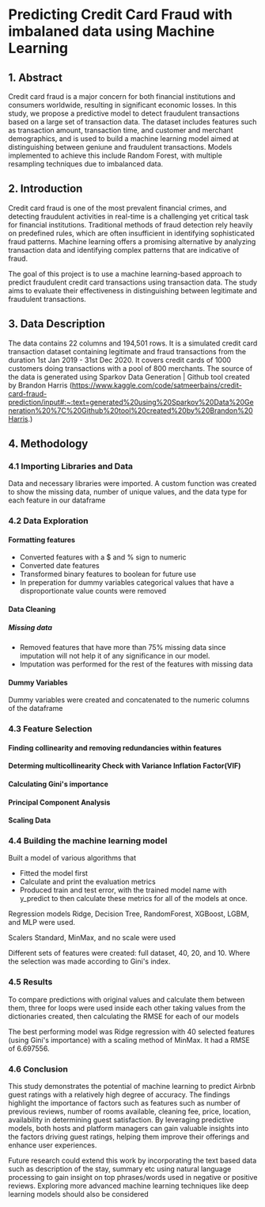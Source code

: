 # Predicting Credit Card Fraud with imbalaned data using Machine Learning

## 1. Abstract
Credit card fraud is a major concern for both financial institutions and consumers worldwide, resulting in significant economic losses. In this study, we propose a predictive model to detect fraudulent transactions based on a large set of transaction data. The dataset includes features such as transaction amount, transaction time, and customer and merchant demographics, and is used to build a machine learning model aimed at distinguishing between geniune and fraudulent transactions.
Models implemented to achieve this include Random Forest, with multiple resampling techniques due to imbalanced data.

## 2. Introduction
Credit card fraud is one of the most prevalent financial crimes, and detecting fraudulent activities in real-time is a challenging yet critical task for financial institutions. Traditional methods of fraud detection rely heavily on predefined rules, which are often insufficient in identifying sophisticated fraud patterns. Machine learning offers a promising alternative by analyzing transaction data and identifying complex patterns that are indicative of fraud.

The goal of this project is to use a machine learning-based approach to predict fraudulent credit card transactions using transaction data. The study aims to evaluate their effectiveness in distinguishing between legitimate and fraudulent transactions. 

## 3. Data Description
The data contains 22 columns and 194,501 rows. It is a simulated credit card transaction dataset containing legitimate and fraud transactions from the duration 1st Jan 2019 - 31st Dec 2020. It covers credit cards of 1000 customers doing transactions with a pool of 800 merchants. The source of the data is generated using Sparkov Data Generation | Github tool created by Brandon Harris 
(https://www.kaggle.com/code/satmeerbains/credit-card-fraud-prediction/input#:~:text=generated%20using%20Sparkov%20Data%20Generation%20%7C%20Github%20tool%20created%20by%20Brandon%20Harris.)


## 4. Methodology

### 4.1 Importing Libraries and Data

Data and necessary libraries were imported. A custom function was created to show the missing data, number of unique values, and the data type for each feature in our dataframe

### 4.2 Data Exploration

#### Formatting features
* Converted features with a $ and % sign to numeric
* Converted date features
* Transformed binary features to boolean for future use
* In preperation for dummy variables categorical values that have a disproportionate value counts were removed

#### Data Cleaning
##### Missing data
* Removed features that have more than 75% missing data since imputation will not help it of any significance in our model.
* Imputation was performed for the rest of the features with missing data

#### Dummy Variables
Dummy variables were created and concatenated to the numeric columns of the dataframe

### 4.3 Feature Selection
#### Finding collinearity and removing redundancies within features
#### Determing multicollinearity Check with Variance Inflation Factor(VIF)
#### Calculating Gini's importance
#### Principal Component Analysis
#### Scaling Data

### 4.4 Building the machine learning model
Built a model of various algorithms that
* Fitted the model first
* Calculate and print the evaluation metrics
* Produced train and test error, with the trained model name with y_predict to then calculate these metrics for all of the models at once.

Regression models Ridge, Decision Tree, RandomForest, XGBoost, LGBM, and MLP were used.

Scalers Standard, MinMax, and no scale were used

Different sets of features were created: full dataset, 40, 20, and 10. Where the selection was made according to Gini's index.

### 4.5 Results
To compare predictions with original values and calculate them between them, three for loops were used inside each other taking values from the dictionaries created, then calculating the RMSE for each of our models

The best performing model was Ridge	regression with 40 selected features (using Gini's importance) with a scaling method of MinMax. It had a RMSE of 6.697556.

### 4.6 Conclusion
This study demonstrates the potential of machine learning to predict Airbnb guest ratings with a relatively high degree of accuracy. The findings highlight the importance of factors such as features such as number of previous reviews, number of rooms available, cleaning fee, price, location, availability in determining guest satisfaction. By leveraging predictive models, both hosts and platform managers can gain valuable insights into the factors driving guest ratings, helping them improve their offerings and enhance user experiences.

Future research could extend this work by incorporating the text based data such as description of the stay, summary etc using natural language processing to gain insight on top phrases/words used in negative or positive reviews. Exploring more advanced machine learning techniques like deep learning models should also be considered
